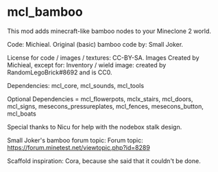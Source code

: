 mcl_bamboo
=========

This mod adds minecraft-like bamboo nodes to your Mineclone 2 world.

Code: Michieal. Original (basic) bamboo code by: Small Joker.

License for code / images / textures: CC-BY-SA. 
Images Created by Michieal, except for: 
Inventory / wield image: created by RandomLegoBrick#8692 and is CC0.

Dependencies: mcl_core, mcl_sounds, mcl_tools

Optional Dependencies = mcl_flowerpots, mclx_stairs, mcl_doors, mcl_signs, mesecons_pressureplates, mcl_fences, mesecons_button, mcl_boats

Special thanks to Nicu for help with the nodebox stalk design.

Small Joker's bamboo forum topic:
Forum topic: https://forum.minetest.net/viewtopic.php?id=8289

Scaffold inspiration: Cora, because she said that it couldn't be done.